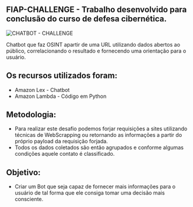 ## FIAP-CHALLENGE - Trabalho desenvolvido para conclusão do curso de defesa cibernética.
![CHATBOT - CHALLENGE](https://github.com/user-attachments/assets/df2c716e-783f-4b46-ad28-cfa146df480c)


Chatbot que faz OSINT apartir de uma URL utilizando dados abertos ao público, correlacionando o resultado e fornecendo uma orientação para o usuário.

## Os recursos utilizados foram:

- Amazon Lex - Chatbot
- Amazon Lambda - Código em Python


## Metodologia:
- Para realizar este desafio podemos forjar requisições a sites utilizando técnicas de WebScrapping ou retornando as informações a partir do próprio payload da requisição forjada.
- Todos os dados coletados são então agrupados e conforme algumas condições aquele contato é classificado.

## Objetivo:
- Criar um Bot que seja capaz de fornecer mais informações para o usuário de tal forma que ele consiga tomar uma decisão mais consciente.
